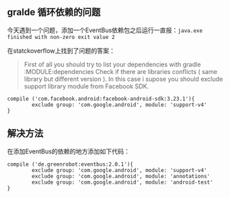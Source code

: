 ## gralde 循环依赖的问题

今天遇到一个问题，添加一个EventBus依赖包之后运行一直报：`java.exe finished with non-zero exit value 2 `

在statckoverflow上找到了问题的答案：
> First of all you should try to list your dependencies with gradle :MODULE:dependencies Check if there are libraries conflicts ( same library but different version ). In this case i supose you should exclude support library module from Facebook SDK.
> 
    compile ('com.facebook.android:facebook-android-sdk:3.23.1'){
            exclude group: 'com.google.android', module: 'support-v4'
    }

## 解决方法
在添加EventBus的依赖的地方添加如下代码：

    compile ('de.greenrobot:eventbus:2.0.1'){    
            exclude group: 'com.google.android', module: 'support-v4'
            exclude group: 'com.google.android', module: 'annotations'
            exclude group: 'com.google.android', module: 'android-test'
    }

